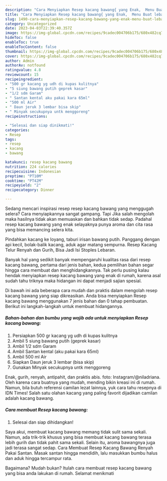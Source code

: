 ```yaml
---
description: "Cara Menyiapkan Resep kacang bawang{ yang Enak,  Menu Buat lebaran"
title: "Cara Menyiapkan Resep kacang bawang{ yang Enak,  Menu Buat lebaran"
slug: 1490-cara-menyiapkan-resep-kacang-bawang-yang-enak-menu-buat-lebaran
category: Uncategorized
date: 2023-04-03T22:39:40.357Z
image: https://img-global.cpcdn.com/recipes/9cadec004706b175/680x482cq70/resep-kacang-bawang-foto-resep-utama.jpg
hideToc: false
enableToc: true
enableTocContent: false
thumbnail: https://img-global.cpcdn.com/recipes/9cadec004706b175/680x482cq70/resep-kacang-bawang-foto-resep-utama.jpg
cover: https://img-global.cpcdn.com/recipes/9cadec004706b175/680x482cq70/resep-kacang-bawang-foto-resep-utama.jpg
author: Admin
authorAv: notfound
ratingvalue: 4.8
reviewcount: 15
recipeingredient:
- "500 gr kacang yg udh di kupas kulitnya"
- "5 siung bawang putih geprek kasar"
- "1/2 sdm Garam"
- " Santan kental aku pakai kara 65ml"
- "500 ml Air"
- " Daun jeruk 3 lembar bisa skip"
- " Minyak secukupnya untk menggoreng"
recipeinstructions:

- "Selesai dan siap dinikmati!"
categories:
- Resep
tags:
- resep
- kacang
- bawang

katakunci: resep kacang bawang 
nutrition: 224 calories
recipecuisine: Indonesian
preptime: "PT10M"
cooktime: "PT42M"
recipeyield: "2"
recipecategory: Dinner

---
```



Sedang mencari inspirasi resep resep kacang bawang yang menggugah selera? Cara menyiapkannya sangat gampang. Tapi Jika salah mengolah maka hasilnya tidak akan memuaskan dan bahkan tidak sedap. Padahal resep kacang bawang yang enak selayaknya punya aroma dan cita rasa yang bisa memancing selera kita.


Pindahkan kacang ke loyang, taburi irisan bawang putih. Panggang dengan api kecil, bolak-balik kacang, aduk agar matang sempurna. Resep Kacang Telur Renyah dan Gurih, Bisa Jadi Isi Stoples Lebaran.

Banyak hal yang sedikit banyak mempengaruhi kualitas rasa dari resep kacang bawang, pertama dari jenis bahan, kedua pemilihan bahan segar hingga cara membuat dan menghidangkannya. Tak perlu pusing kalau hendak menyiapkan resep kacang bawang yang enak di rumah, karena asal sudah tahu triknya maka hidangan ini dapat menjadi sajian spesial.


Di bawah ini ada beberapa cara mudah dan praktis dalam mengolah resep kacang bawang yang siap dikreasikan. Anda bisa menyiapkan Resep kacang bawang menggunakan 7 jenis bahan dan 0 tahap pembuatan. Berikut ini langkah-langkah untuk membuat hidangannya.

<!--inarticleads1-->

##### Bahan-bahan dan bumbu yang wajib ada untuk menyiapkan Resep kacang bawang:

1. Persiapkan 500 gr kacang yg udh di kupas kulitnya
1. Ambil 5 siung bawang putih (geprek kasar)
1. Ambil 1/2 sdm Garam
1. Ambil  Santan kental (aku pakai kara 65ml)
1. Ambil 500 ml Air
1. Siapkan  Daun jeruk 3 lembar (bisa skip)
1. Gunakan  Minyak secukupnya untk menggoreng


Enak, gurih, renyah, antipahit, dan praktis abis. foto: Instagram/@niladriana. Oleh karena cara buatnya yang mudah, mending bikin kreasi ini di rumah. Namun, bila butuh referensi camilan lezat lainnya, yuk cara tahu resepnya di IDN Times! Salah satu olahan kacang yang paling favorit dijadikan camilan adalah kacang bawang. 

<!--inarticleads2-->

##### Cara membuat Resep kacang bawang:


1. Selesai dan siap dihidangkan!

Saya akui, membuat kacang bawang memang tidak sulit sama sekali. Namun, ada trik-trik khusus yang bisa membuat kacang bawang terasa lebih gurih dan tidak pahit sama sekali. Selain itu, aroma bawangnya juga jadi terasa sangat sedap. Cara Membuat Resep Kacang Bawang Renyah Pakai Santan. Masak santan hingga mendidih, lalu masukkan bumbu halus dan aduk hingga tercampur rata. 

Bagaimana? Mudah bukan? Itulah cara membuat resep kacang bawang yang bisa anda lakukan di rumah. Selamat menikmati
